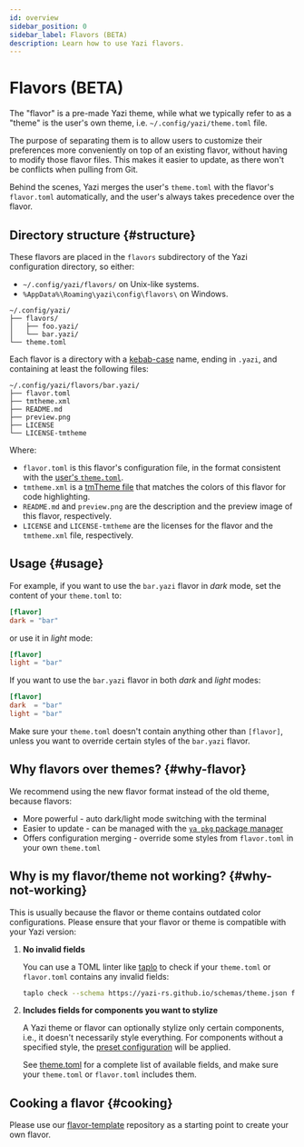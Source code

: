 ```yaml
---
id: overview
sidebar_position: 0
sidebar_label: Flavors (BETA)
description: Learn how to use Yazi flavors.
---
```


# Flavors (BETA)

The "flavor" is a pre-made Yazi theme, while what we typically refer to as a "theme" is the user's own theme, i.e. `~/.config/yazi/theme.toml` file.

The purpose of separating them is to allow users to customize their preferences more conveniently on top of an existing flavor, without having to modify those flavor files.
This makes it easier to update, as there won't be conflicts when pulling from Git.

Behind the scenes, Yazi merges the user's `theme.toml` with the flavor's `flavor.toml` automatically, and the user's always takes precedence over the flavor.

## Directory structure {#structure}

These flavors are placed in the `flavors` subdirectory of the Yazi configuration directory, so either:

- `~/.config/yazi/flavors/` on Unix-like systems.
- `%AppData%\Roaming\yazi\config\flavors\` on Windows.

```
~/.config/yazi/
├── flavors/
│   ├── foo.yazi/
│   └── bar.yazi/
└── theme.toml
```

Each flavor is a directory with a [kebab-case](https://developer.mozilla.org/en-US/docs/Glossary/Kebab_case) name, ending in `.yazi`, and containing at least the following files:

```
~/.config/yazi/flavors/bar.yazi/
├── flavor.toml
├── tmtheme.xml
├── README.md
├── preview.png
├── LICENSE
└── LICENSE-tmtheme
```

Where:

- `flavor.toml` is this flavor's configuration file, in the format consistent with the [user's `theme.toml`](/docs/configuration/theme).
- `tmtheme.xml` is a [tmTheme file](https://www.sublimetext.com/docs/color_schemes_tmtheme.html) that matches the colors of this flavor for code highlighting.
- `README.md` and `preview.png` are the description and the preview image of this flavor, respectively.
- `LICENSE` and `LICENSE-tmtheme` are the licenses for the flavor and the `tmtheme.xml` file, respectively.

## Usage {#usage}

For example, if you want to use the `bar.yazi` flavor in _dark_ mode, set the content of your `theme.toml` to:

```toml
[flavor]
dark = "bar"
```

or use it in _light_ mode:

```toml
[flavor]
light = "bar"
```

If you want to use the `bar.yazi` flavor in both _dark_ and _light_ modes:

```toml
[flavor]
dark  = "bar"
light = "bar"
```

Make sure your `theme.toml` doesn't contain anything other than `[flavor]`, unless you want to override certain styles of the `bar.yazi` flavor.

## Why flavors over themes? {#why-flavor}

We recommend using the new flavor format instead of the old theme, because flavors:

- More powerful - auto dark/light mode switching with the terminal
- Easier to update - can be managed with the [`ya pkg` package manager](/docs/cli#pm)
- Offers configuration merging - override some styles from `flavor.toml` in your own `theme.toml`

## Why is my flavor/theme not working? {#why-not-working}

This is usually because the flavor or theme contains outdated color configurations. Please ensure that your flavor or theme is compatible with your Yazi version:

1. **No invalid fields**

   You can use a TOML linter like [taplo](https://taplo.tamasfe.dev) to check if your `theme.toml` or `flavor.toml` contains any invalid fields:

   ```sh
   taplo check --schema https://yazi-rs.github.io/schemas/theme.json flavor.toml
   ```

2. **Includes fields for components you want to stylize**

   A Yazi theme or flavor can optionally stylize only certain components, i.e., it doesn't necessarily style everything. For components without a specified style, the [preset configuration](https://github.com/sxyazi/yazi/tree/shipped/yazi-config/preset) will be applied.

   See [theme.toml](/docs/configuration/theme) for a complete list of available fields, and make sure your `theme.toml` or `flavor.toml` includes them.

## Cooking a flavor {#cooking}

Please use our [flavor-template](https://github.com/yazi-rs/flavor-template) repository as a starting point to create your own flavor.
